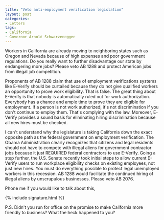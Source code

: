 ```yaml
---
title: "Veto anti-employment verification legislation"
layout: post
categories:
- Letters
tags:
- California
- Governor Arnold Schwarzenegger
---
```


Workers in California are already moving to neighboring states such as Oregon and Nevada because of high expenses and poor government regulations. Do you really want to further disadvantage our state by endangering more jobs? Please veto AB 1288 and protect American jobs from illegal job competition.  
  
Proponents of AB 1288 claim that use of employment verifications systems like E-Verify should be curtailed because they do not give qualified workers an opportunity to prove work eligibility. That is false. The great thing about E-Verify is that nobody is automatically ruled out for work authorization. Everybody has a chance and ample time to prove they are eligible for employment. If a person is not work authorized, it's not discrimination if you don't continue to employ them. That's complying with the law. Moreover, E-Verify provides a sound basis for eliminating hiring discrimination because all new hires must be checked.

I can't understand why the legislature is taking California down the exact opposite path as the federal government on employment verification. The Obama Administration clearly recognizes that citizens and legal residents should not have to compete with illegal aliens for government contractor jobs because it just REQUIRED federal contractors to use E-Verify. Going a step further, the U.S. Senate recently took initial steps to allow current E-Verify users to run workplace eligibility checks on existing employees, not just new hires. You must do everything possible to protect legal unemployed workers in this recession. AB 1288 would facilitate the continued hiring of illegal aliens by unscrupulous businesses. Please veto AB 2076.

Phone me if you would like to talk about this,

{% include signature.html %}

P.S. Didn't you run for office on the promise to make California more friendly to business? What the heck happened to you?